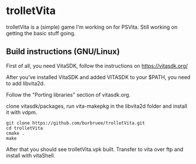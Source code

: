 # trolletVita

trolletVita is a (simple) game I'm working on for PSVita.
Still working on getting the basic stuff going.

## Build instructions (GNU/Linux)
First of all, you need VitaSDK, follow the instructions on https://vitasdk.org/ 


After you've installed VitaSDK and added VITASDK to your $PATH, you need to add libvita2d.

Follow the "Porting libraries" section of vitasdk.org.

clone vitasdk/packages, run vita-makepkg in the libvita2d folder and install it with vdpm.

```
git clone https://github.com/burbruee/trolletVita.git
cd trolletVita
cmake .
make
```

After that you should see trolletVita.vpk built. Transfer to vita over ftp and install with vitaShell.